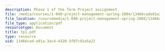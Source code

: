 ```yaml
---
description: Phase 1 of the Term Project assignment.
file: /media/courses/1-040-project-management-spring-2004/13466cade01a3ac443205f07c91e5a22_tp1.pdf
file_location: /coursemedia/1-040-project-management-spring-2004/13466cade01a3ac443205f07c91e5a22_tp1.pdf
file_type: application/pdf
resourcetype: Document
title: tp1.pdf
type: resource
uid: 13466cad-e01a-3ac4-4320-5f07c91e5a22
---
```

